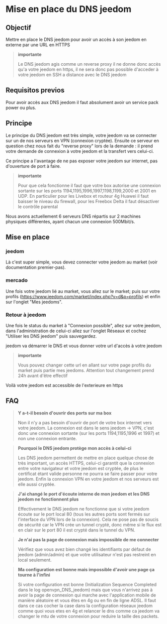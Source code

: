 # Mise en place du DNS jeedom

## Objectif

Mettre en place le DNS jeedom pour avoir un accès à son jeedom en externe par une URL en HTTPS

> **importante**
>
>Le DNS jeedom agis comme un reverse proxy il ne donne donc accès qu'a votre jeedom en https, il ne sera donc pas possible d'acceder à votre jeedom en SSH a distance avec le DNS jeedom

## Requisitos previos

Pour avoir accès aux DNS jeedom il faut absolument avoir un service pack power ou plus.

## Principe

Le principe du DNS jeedom est très simple, votre jeedom va se connecter sur un de nos serveurs en VPN (connexion cryptée). Ensuite ce serveur en question chez nous fait du "reverse proxy" lors de la demande : il prend votre demande de connexion à votre jeedom et la transfert vers celui-ci.

Ce principe a l'avantage de ne pas exposer votre jeedom sur internet, pas d'ouverture de port à faire.

> **importante**
>
> Pour que cela fonctionne il faut que votre box autorise une connexion sortante sur les ports 1194,1195,1996,1997,1198,1199,2000 et 2001 en UDP. En particulier pour les Livebox et routeur 4g Huawei il faut baisser le niveau du firewall, pour les Freebox Delta il faut désactiver le contrôle parental

Nous avons actuellement 6 serveurs DNS répartis sur 2 machines physiques différentes, ayant chacun une connexion 500Mbit/s. 

## Mise en place

### jeedom

Là c'est super simple, vous devez connecter votre jeedom au market (voir documentation premier-pas). 

### mercado

Une fois votre jeedom lié au market, vous allez sur le market; puis sur votre profils (https://www.jeedom.com/market/index.php?v=d&p=profils) et enfin sur l'onglet "Mes jeedoms".

### Retour à jeedom

Une fois le status du market à "Connexion possible", allez sur votre jeedom, dans l'administration de celui-ci allez sur l'onglet Réseaux et cochez "Utiliser les DNS jeedom" puis sauvegardez.

jeedom va démarrer le DNS et vous donner votre url d'accès à votre jeedom

> **importante**
>
> Vous pouvez changer cette url en allant sur votre page profils du market puis partie mes jeedoms. Attention tout changement prend 24h avant d'être effectif

Voilà votre jeedom est accessible de l'exterieure en https

## FAQ

> **Y a-t-il besoin d'ouvrir des ports sur ma box**
>
> Non il n'y a pas besoin d'ouvrir de port de votre box internet vers votre jeedom. La connexion est dans le sens jeedom -> VPN, c'est donc une connexion sortante (sur les ports 1194,1195,1996 et 1997) et non une connexion entrante.

> **Pourquoi le DNS jeedom protège mon accès à celui-ci**
>
> Les DNS jeedom permettent de mettre en place quelque chose de très important, un accès HTTPS, celui-ci garantit que la connexion entre votre navigateur et votre jeedom est cryptée, de plus le certificat étant valide personne ne pourra se faire passer pour votre jeedom. Enfin la connexion VPN en votre jeedom et nos serveurs est elle aussi cryptée.

> **J'ai changé le port d'écoute interne de mon jeedom et les DNS jeedom ne fonctionnent plus**
>
> Effectivement le DNS jeedom ne fonctionne que si votre jeedom écoute sur le port local 80 (tous les autres ports sont fermés sur l'interface du VPN lors de la connexion). Cela ne pose pas de soucis de sécurité car le VPN crée un tunnel crypté, donc même si le flux est en clair sur le port 80 il est crypté dans le tunnel du VPN.

> **Je n'ai pas la page de connexion mais impossible de me connecter**
>
> Vérifiez que vous avez bien changé les identifiants par défaut de jeedom (admin/admin) et que votre utilisateur n'est pas restreint en local seulement.

> **Ma configuration est bonne mais impossible d'avoir une page ça tourne à l'infini**
>
> Si votre configuration est bonne (Initialization Sequence Completed dans le log openvpn_DNS_jeedom) mais que vous n'arrivez pas à avoir la page de connexion qui marche avec l'application mobile de manière aléatoire et vous êtes en 4g ou en fin de ligne ADSL. Il faut dans ce cas cocher la case dans la configuration réseaux jeedom comme quoi vous etes en 4g et relancer le dns comme ca jeedom va changer le mtu de votre connexion pour reduire la taille des packets.
